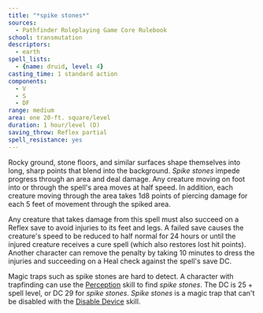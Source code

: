 ```yaml
---
title: "*spike stones*"
sources:
  - Pathfinder Roleplaying Game Core Rulebook
school: transmutation
descriptors:
  - earth
spell_lists:
  - {name: druid, level: 4}
casting_time: 1 standard action
components:
  - V
  - S
  - DF
range: medium
area: one 20-ft. square/level
duration: 1 hour/level (D)
saving_throw: Reflex partial
spell_resistance: yes
---
```


Rocky ground, stone floors, and similar surfaces shape themselves into long, sharp points that blend into the background. *Spike stones* impede progress through an area and deal damage. Any creature moving on foot into or through the spell's area moves at half speed. In addition, each creature moving through the area takes 1d8 points of piercing damage for each 5 feet of movement through the spiked area.

Any creature that takes damage from this spell must also succeed on a Reflex save to avoid injuries to its feet and legs. A failed save causes the creature's speed to be reduced to half normal for 24 hours or until the injured creature receives a cure spell (which also restores lost hit points). Another character can remove the penalty by taking 10 minutes to dress the injuries and succeeding on a Heal check against the spell's save DC.

Magic traps such as spike stones are hard to detect. A character with trapfinding can use the [Perception](/skills/perception/) skill to find *spike stones*. The DC is 25 + spell level, or DC 29 for *spike stones*. *Spike stones* is a magic trap that can't be disabled with the [Disable Device](/skills/disable-device/) skill.

